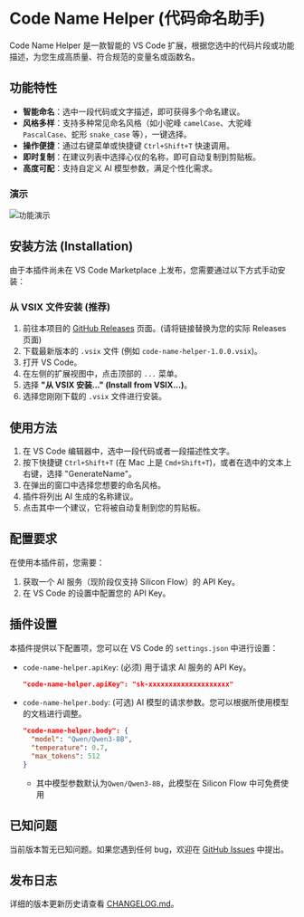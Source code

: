 # Code Name Helper (代码命名助手)

Code Name Helper 是一款智能的 VS Code 扩展，根据您选中的代码片段或功能描述，为您生成高质量、符合规范的变量名或函数名。

## 功能特性

- **智能命名**：选中一段代码或文字描述，即可获得多个命名建议。
- **风格多样**：支持多种常见命名风格（如小驼峰 `camelCase`、大驼峰 `PascalCase`、蛇形 `snake_case` 等），一键选择。
- **操作便捷**：通过右键菜单或快捷键 `Ctrl+Shift+T` 快速调用。
- **即时复制**：在建议列表中选择心仪的名称，即可自动复制到剪贴板。
- **高度可配**：支持自定义 AI 模型参数，满足个性化需求。

### 演示

![功能演示](https://github.com/markzhang12345/GitHubImage/blob/main/code-name-helper/out.gif?raw=true)

## 安装方法 (Installation)

由于本插件尚未在 VS Code Marketplace 上发布，您需要通过以下方式手动安装：

### 从 VSIX 文件安装 (推荐)

1.  前往本项目的 [GitHub Releases](https://github.com/markzhang12345/code-name-helper/releases) 页面。(请将链接替换为您的实际 Releases 页面)
2.  下载最新版本的 `.vsix` 文件 (例如 `code-name-helper-1.0.0.vsix`)。
3.  打开 VS Code。
4.  在左侧的扩展视图中，点击顶部的 `...` 菜单。
5.  选择 **"从 VSIX 安装..." (Install from VSIX...)**。
6.  选择您刚刚下载的 `.vsix` 文件进行安装。

## 使用方法

1.  在 VS Code 编辑器中，选中一段代码或者一段描述性文字。
2.  按下快捷键 `Ctrl+Shift+T` (在 Mac 上是 `Cmd+Shift+T`)，或者在选中的文本上右键，选择 "GenerateName"。
3.  在弹出的窗口中选择您想要的命名风格。
4.  插件将列出 AI 生成的名称建议。
5.  点击其中一个建议，它将被自动复制到您的剪贴板。

## 配置要求

在使用本插件前，您需要：

1.  获取一个 AI 服务（现阶段仅支持 Silicon Flow）的 API Key。
2.  在 VS Code 的设置中配置您的 API Key。

## 插件设置

本插件提供以下配置项，您可以在 VS Code 的 `settings.json` 中进行设置：

- `code-name-helper.apiKey`: (必须) 用于请求 AI 服务的 API Key。
  ```json
  "code-name-helper.apiKey": "sk-xxxxxxxxxxxxxxxxxxxx"
  ```
- `code-name-helper.body`: (可选) AI 模型的请求参数。您可以根据所使用模型的文档进行调整。

  ```json
  "code-name-helper.body": {
    "model": "Qwen/Qwen3-8B",
    "temperature": 0.7,
    "max_tokens": 512
  }
  ```

  - 其中模型参数默认为`Qwen/Qwen3-8B`，此模型在 Silicon Flow 中可免费使用

## 已知问题

当前版本暂无已知问题。如果您遇到任何 bug，欢迎在 [GitHub Issues](https://github.commarkzhang12345/code-name-helper/issues) 中提出。

## 发布日志

详细的版本更新历史请查看 [CHANGELOG.md](CHANGELOG.md)。
